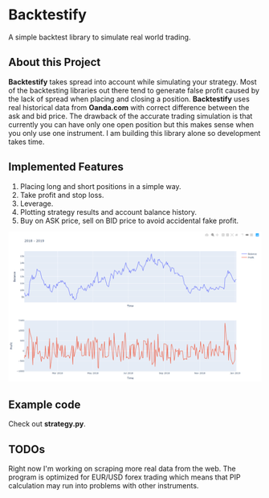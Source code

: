 # Backtestify

A simple backtest library to simulate real world trading. 

## About this Project

**Backtestify** takes spread into account while simulating your strategy. Most of the backtesting libraries out there tend to generate false profit caused by the lack of spread when placing and closing a position. **Backtestify** uses real historical data from **Oanda.com** with correct difference between the ask and bid price.
The drawback of the accurate trading simulation is that currently you can have only one open position but this makes sense when you only use one instrument. 
I am building this library alone so development takes time.

## Implemented Features 

1. Placing long and short positions in a simple way.
2. Take profit and stop loss.
3. Leverage.
4. Plotting strategy results and account balance history.
5. Buy on ASK price, sell on BID price to avoid accidental fake profit.

![Backtest Result](https://github.com/Imetomi/Backtestify/blob/master/data/plot.PNG)

## Example code

Check out **strategy.py**.

## TODOs

Right now I'm working on scraping more real data from the web. The program is optimized for EUR/USD forex trading which means that PIP calculation may run into problems with other instruments.
 
